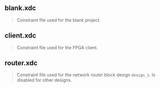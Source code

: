 ## blank.xdc
> Constraint file used for the blank project.
## client.xdc
> Constraint file used for the FPGA client.
## router.xdc
> Constraint file used for the network router block design `design_1`. Is disabled for other designs.